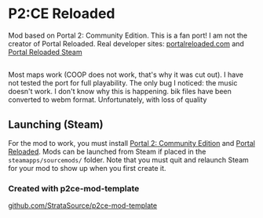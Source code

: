 # P2:CE Reloaded 
Mod based on Portal 2: Community Edition.
This is a fan port! I am not the creator of Portal Reloaded. Real developer sites: [portalreloaded.com](https://portalreloaded.com/) and [Portal Reloaded Steam](https://store.steampowered.com/app/1255980/Portal_Reloaded/)

## 
Most maps work (COOP does not work, that's why it was cut out). I have not tested the port for full playability. The only bug I noticed: the music doesn't work.
I don't know why this is happening.
bik files have been converted to webm format. Unfortunately, with loss of quality

## Launching (Steam)
For the mod to work, you must install [Portal 2: Community Edition](https://store.steampowered.com/app/440000/Portal_2_Community_Edition/) and [Portal Reloaded](https://store.steampowered.com/app/1255980/Portal_Reloaded/).
Mods can be launched from Steam if placed in the `steamapps/sourcemods/` folder. Note that you must quit and relaunch Steam for your mod to show up when you first create it.
### Created with p2ce-mod-template
[github.com/StrataSource/p2ce-mod-template](https://github.com/StrataSource/p2ce-mod-template)

